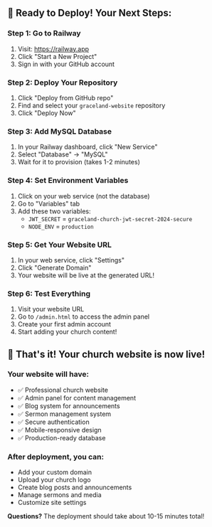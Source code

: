 ## 🚀 Ready to Deploy! Your Next Steps:

### Step 1: Go to Railway
1. Visit: https://railway.app
2. Click "Start a New Project"
3. Sign in with your GitHub account

### Step 2: Deploy Your Repository
1. Click "Deploy from GitHub repo"
2. Find and select your `graceland-website` repository
3. Click "Deploy Now"

### Step 3: Add MySQL Database
1. In your Railway dashboard, click "New Service"
2. Select "Database" → "MySQL"
3. Wait for it to provision (takes 1-2 minutes)

### Step 4: Set Environment Variables
1. Click on your web service (not the database)
2. Go to "Variables" tab
3. Add these two variables:
   - `JWT_SECRET` = `graceland-church-jwt-secret-2024-secure`
   - `NODE_ENV` = `production`

### Step 5: Get Your Website URL
1. In your web service, click "Settings"
2. Click "Generate Domain"
3. Your website will be live at the generated URL!

### Step 6: Test Everything
1. Visit your website URL
2. Go to `/admin.html` to access the admin panel
3. Create your first admin account
4. Start adding your church content!

## 🎉 That's it! Your church website is now live!

### Your website will have:
- ✅ Professional church website
- ✅ Admin panel for content management
- ✅ Blog system for announcements
- ✅ Sermon management system
- ✅ Secure authentication
- ✅ Mobile-responsive design
- ✅ Production-ready database

### After deployment, you can:
- Add your custom domain
- Upload your church logo
- Create blog posts and announcements
- Manage sermons and media
- Customize site settings

**Questions?** The deployment should take about 10-15 minutes total!
